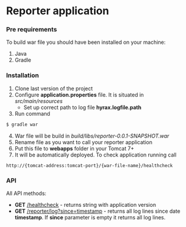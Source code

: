 # Reporter application
### Pre requirements
To build war file you should have been installed on your machine:

1. Java
2. Gradle

### Installation

1. Clone last version of the project
2. Configure **application.properties** file. It is situated in _src/main/resources_
    * Set up correct path to log file **hyrax.logfile.path**
3. Run command
```sh
$ gradle war
```
4. War file will be build in _build/libs/reporter-0.0.1-SNAPSHOT.war_
5. Rename file as you want to call your reporter application
6. Put this file to **webapps** folder in your Tomcat 7+
7. It will be automatically deployed. To check application running call
```
http://{tomcat-address:tomcat-port}/{war-file-name}/healthcheck
```

### API

All API methods:
* **GET** [/healthcheck]() - returns string with application version
* **GET** [/reporter/log?since=timestamp]() - returns all log lines since date **timestamp**.
If **since** parameter is empty it returns all log lines.



